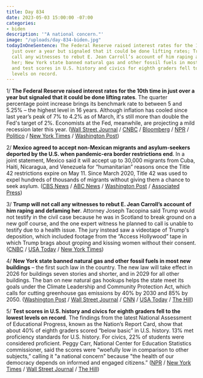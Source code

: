 ```yaml
---
title: Day 834
date: 2023-05-03 15:00:00 -07:00
categories:
- biden
description: '"A national concern."'
image: "/uploads/day-834-biden.jpg"
todayInOneSentence: The Federal Reserve raised interest rates for the 10th time in
  just over a year but signaled that it could be done lifting rates; Trump will not
  call any witnesses to rebut E. Jean Carroll’s account of him raping and defaming
  her; New York state banned natural gas and other fossil fuels in most new buildings;
  and test scores in U.S. history and civics for eighth graders fell to the lowest
  levels on record.
---
```


1/ **The Federal Reserve raised interest rates for the 10th time in just over a year but signaled that it could be done lifting rates**. The quarter percentage point increase brings its benchmark rate to between 5 and 5.25% – the highest level in 16 years. Although inflation has cooled since last year’s peak of 7% to 4.2% as of March, it's still more than double the Fed's target of 2%. Economists at the Fed, meanwhile, are projecting a mild recession later this year. ([Wall Street Journal](https://www.wsj.com/articles/federal-reserve-raises-rates-signals-potential-pause-eb264784?mod=hp_lead_pos1) / [CNBC](https://www.cnbc.com/2023/05/03/fed-rate-decision-may-2023-.html) / [Bloomberg](https://www.bloomberg.com/news/articles/2023-05-03/fed-raises-rates-by-a-quarter-point-and-hints-at-possible-pause?srnd=premium&sref=MIBMEEoj) / [NPR](https://www.npr.org/2023/05/03/1173371788/the-fed-raises-interest-rates-again-in-what-could-be-its-final-attack-on-inflati) / [Politico](https://www.politico.com/news/2023/05/03/fed-powell-rates-inflation-00095092) / [New York Times](https://www.nytimes.com/live/2023/05/03/business/fed-interest-rates) / [Washington Post](https://www.washingtonpost.com/business/2023/05/03/fed-rate-hike-powell-banks/))

2/ **Mexico agreed to accept non-Mexican migrants and asylum-seekers deported by the U.S. when pandemic-era border restrictions end**. In a joint statement, Mexico said it will accept up to 30,000 migrants from Cuba, Haiti, Nicaragua, and Venezuela for “humanitarian” reasons once the Title 42 restrictions expire on May 11. Since March 2020, Title 42 was used to expel hundreds of thousands of migrants without giving them a chance to seek asylum. ([CBS News](https://www.cbsnews.com/news/mexico-agrees-accept-non-mexican-migrants-deported-by-us/) / [ABC News](https://abcnews.go.com/International/us-mexico-reach-migration-deal-title-42-deadline/story?id=99036414) / [Washington Post](https://www.washingtonpost.com/nation/2023/05/02/border-deportations-mexico-united-states/) / [Associated Press](https://apnews.com/article/border-immigration-biden-mexico-a0b8f4730521d90fd5ea305e2f2cbc5e))

3/ **Trump will not call any witnesses to rebut E. Jean Carroll’s account of him raping and defaming her**. Attorney Joseph Tacopina said Trump would not testify in the civil case because he was in Scotland to break ground on a new golf course, and the one expert witness he planned to call is unable to testify due to a health issue. The jury instead saw a videotape of Trump's deposition, which included footage from the “Access Hollywood” tape in which Trump brags about groping and kissing women without their consent. ([CNBC](https://www.cnbc.com/2023/05/03/trump-no-witnesses-e-jean-carroll-rape-trial.html) / [USA Today](https://www.usatoday.com/story/news/politics/2023/05/03/donald-trump-e-jean-carroll-case/70180084007/) / [New York Times](https://www.nytimes.com/2023/05/03/nyregion/e-jean-carroll-trump-rape-trial.html))

4/ **New York state banned natural gas and other fossil fuels in most new buildings** – the first such law in the country. The new law will take effect in 2026 for buildings seven stories and shorter, and in 2029 for all other buildings. The ban on new natural gas hookups helps the state meet its goals under the Climate Leadership and Community Protection Act, which calls for cutting greenhouse gas emissions by 40% by 2030 and 85% by 2050. ([Washington Post](https://www.washingtonpost.com/climate-environment/2023/05/03/newyork-gas-ban-climate-change/) / [Wall Street Journal](https://www.wsj.com/articles/new-york-passes-first-in-nation-ban-on-gas-stoves-in-new-homes-apartments-cf12f642) / [CNN](https://www.cnn.com/2023/05/03/us/new-york-natural-gas-ban-climate/index.html) / [USA Today](https://www.usatoday.com/story/news/nation/2023/05/03/ny-gas-stove-ban/70179711007/) / [The Hill](https://thehill.com/policy/energy-environment/3985702-new-york-passes-ban-on-gas-stoves-for-new-residential-buildings/))

5/ **Test scores in U.S. history and civics for eighth graders fell to the lowest levels on record**. The findings from the latest National Assessment of Educational Progress, known as the Nation’s Report Card, show that about 40% of eighth graders scored “below basic” in U.S. history. 13% met proficiency standards for U.S. history. For civics, 22% of students were considered proficient. Peggy Carr, National Center for Education Statistics commissioner, said the scores were “woefully low in comparison to other subjects,” calling it "a national concern" because "the health of our democracy depends on informed and engaged citizens.” ([NPR](https://www.npr.org/2023/05/03/1173432887/history-and-civics-scores-drop-for-u-s-eighth-graders-on-national-test) / [New York Times](https://www.nytimes.com/2023/05/03/us/us-history-test-scores.html) / [Wall Street Journal](https://www.wsj.com/articles/american-eighth-graders-dont-know-much-about-history-test-scores-show-56ef367c?mod=djemalertNEWS) / [The Hill](https://thehill.com/homenews/education/3985503-dip-in-history-civics-scores-recorded-among-eighth-graders-echoing-losses-in-reading-math/))

